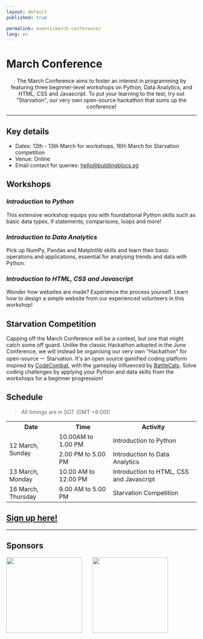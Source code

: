```yaml
---
layout: default
published: true

permalink: events/march-conference/
lang: en
---
```


# March Conference

<p style="text-align: center">The March Conference aims to foster an interest in programming by featuring three beginner-level workshops on Python, Data Analytics, and HTML, CSS and Javascript. To put your learning to the test, try out "Starvation", our very own open-source hackathon that sums up the conference!</p>

---

## Key details
- Dates: 12th - 13th March for workshops, 16th March for Starvation competition
- Venue: Online
- Email contact for queries: <hello@buildingblocs.sg>

## Workshops

### _Introduction to Python_

This extensive workshop equips you with foundational Python skills such as basic data types, if statements, comparisons, loops and more!

### _Introduction to Data Analytics_

Pick up NumPy, Pandas and Matplotlib skills and learn their basic operations and applications, essential for analysing trends and data with Python.

### _Introduction to HTML, CSS and Javascript_

Wonder how websites are made? Experience the process yourself. Learn how to design a simple website from our experienced volunteers in this workshop!

## Starvation Competition

Capping off the March Conference will be a contest, but one that might catch some off guard. Unlike the classic Hackathon 
adopted in the June Conference, we will instead be organising our very own "Hackathon" for open-source
 ー Starvation. It's an open source gamified coding platform inspired by [CodeCombat](https://codecombat.com/), with the gameplay influenced by [BattleCats](https://battlecats.club/en/series/battlecats/). Solve coding challenges by applying your Python and data skills from the workshops for a beginner progression!
 
## Schedule

> All timings are in SGT (GMT +8:00)!

<table>
 <tr>
  <th>Date</th>
  <th>Time</th>
  <th>Activity</th>
 </tr>
 <tr>
  <td rowspan="2">12 March, Sunday</td>
  <td>10.00AM to 1.00 PM</td>
  <td>Introduction to Python</td>
 </tr>
 <tr>
  <td>2.00 PM to 5.00 PM</td>
  <td>Introduction to Data Analytics</td>
 </tr>
 <tr>
  <td>13 March, Monday</td>
  <td>10.00 AM to 12.00 PM</td>
  <td>Introduction to HTML, CSS and Javascript</td>
 </tr>
 <tr>
  <td>16 March, Thursday</td>
  <td>9.00 AM to 5.00 PM</td>
  <td>Starvation Competition</td>
 </tr>
</table>

## <a class="btn" href="https://docs.google.com/forms/d/1gS5D7_XGUPRJ--6bQRK5CuMSx5q9WyvfgZD_EcgSCmg" > Sign up here! </a> 

---

## Sponsors

<img src="https://user-images.githubusercontent.com/103890582/221182244-dfb1da34-daec-46e4-b46d-35bc6478618a.png" width="200"/> &nbsp; &nbsp; &nbsp;  <img src="https://www.dlt.com/sites/default/files/logos/Red-Hat_logo.png" width="200"/> 
